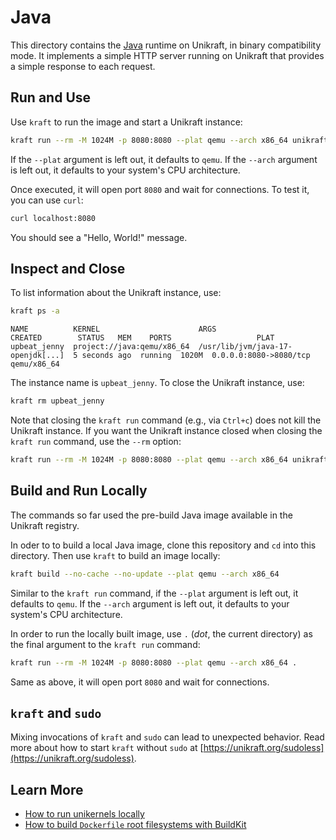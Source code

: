 # Java

This directory contains the [Java](https://www.java.com/en/) runtime on Unikraft, in binary compatibility mode.
It implements a simple HTTP server running on Unikraft that provides a simple response to each request.

## Run and Use

Use `kraft` to run the image and start a Unikraft instance:

```bash
kraft run --rm -M 1024M -p 8080:8080 --plat qemu --arch x86_64 unikraft.org/java:17
```

If the `--plat` argument is left out, it defaults to `qemu`.
If the `--arch` argument is left out, it defaults to your system's CPU architecture.

Once executed, it will open port `8080` and wait for connections.
To test it, you can use `curl`:

```bash
curl localhost:8080
```

You should see a "Hello, World!" message.

## Inspect and Close

To list information about the Unikraft instance, use:

```bash
kraft ps -a
```

```text
NAME          KERNEL                      ARGS                               CREATED        STATUS   MEM    PORTS                   PLAT
upbeat_jenny  project://java:qemu/x86_64  /usr/lib/jvm/java-17-openjdk[...]  5 seconds ago  running  1020M  0.0.0.0:8080->8080/tcp  qemu/x86_64
```

The instance name is `upbeat_jenny`.
To close the Unikraft instance, use:

```bash
kraft rm upbeat_jenny
```

Note that closing the `kraft run` command (e.g., via `Ctrl+c`) does not kill the Unikraft instance.
If you want the Unikraft instance closed when closing the `kraft run` command, use the `--rm` option:

```bash
kraft run --rm -M 1024M -p 8080:8080 --plat qemu --arch x86_64 unikraft.org/java:17
```

## Build and Run Locally

The commands so far used the pre-build Java image available in the Unikraft registry.

In oder to to build a local Java image, clone this repository and `cd` into this directory.
Then use `kraft` to build an image locally:

```bash
kraft build --no-cache --no-update --plat qemu --arch x86_64
```

Similar to the `kraft run` command, if the `--plat` argument is left out, it defaults to `qemu`.
If the `--arch` argument is left out, it defaults to your system's CPU architecture.

In order to run the locally built image, use `.` (_dot_, the current directory)  as the final argument to the `kraft run` command:

```bash
kraft run --rm -M 1024M -p 8080:8080 --plat qemu --arch x86_64 .
```

Same as above, it will open port `8080` and wait for connections.

## `kraft` and `sudo`

Mixing invocations of `kraft` and `sudo` can lead to unexpected behavior.
Read more about how to start `kraft` without `sudo` at [https://unikraft.org/sudoless](https://unikraft.org/sudoless).

## Learn More

- [How to run unikernels locally](https://unikraft.org/docs/cli/running)
- [How to build `Dockerfile` root filesystems with BuildKit](https://unikraft.org/docs/getting-started/integrations/buildkit)
